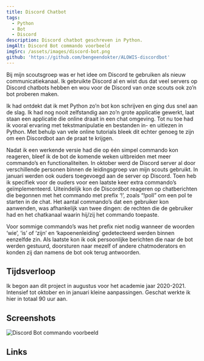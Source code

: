 ```yaml
---
title: Discord Chatbot
tags:
  - Python
  - Bot
  - Discord
description: Discord chatbot geschreven in Python.
imgAlt: Discord Bot commando voorbeeld
imgSrc: /assets/images/discord-bot.png
github: 'https://github.com/bengeendokter/ALOWIS-discordbot'
---
```


Bij mijn scoutsgroep was er het idee om Discord te gebruiken als nieuw communicatiekanaal. Ik gebruikte Discord al en wist dus dat veel servers op Discord chatbots hebben en wou voor de Discord van onze scouts ook zo’n bot proberen maken.

Ik had ontdekt dat ik met Python zo’n bot kon schrijven en ging dus snel aan de slag. Ik had nog nooit zelfstandig aan zo’n grote applicatie gewerkt, laat staan een applicatie die online draait in een chat omgeving. Tot nu toe had ik vooral ervaring met tekstmanipulatie en bestanden in- en uitlezen in Python. Met behulp van vele online tutorials bleek dit echter genoeg te zijn om een Discordbot aan de praat te krijgen.

Nadat ik een werkende versie had die op één simpel commando kon reageren, bleef ik de bot de komende weken uitbreiden met meer commando’s en functionaliteiten. In oktober werd de Discord server al door verschillende personen binnen de leidingsgroep van mijn scouts gebruikt. In januari werden ook ouders toegevoegd aan de server op Discord. Toen heb ik specifiek voor de ouders voor een laatste keer extra commando’s geïmplementeerd. Uiteindelijk kon de Discordbot reageren op chatberichten die begonnen met het commando met prefix ‘!’, zoals “!poll” om een pol te starten in de chat. Het aantal commando’s dat een gebruiker kon aanwenden, was afhankelijk van twee dingen: de rechten die de gebruiker had en het chatkanaal waarin hij/zij het commando toepaste.&#x20;

Voor sommige commando’s was het prefix niet nodig wanneer de woorden ‘wie’, ‘is’ of ‘zijn’ en ‘kapoenenleiding’ gedetecteerd werden binnen eenzelfde zin. Als laatste kon ik ook persoonlijke berichten die naar de bot werden gestuurd, doorsturen naar mezelf of andere chatmoderators en konden zij dan namens de bot ook terug antwoorden.

## Tijdsverloop

Ik begon aan dit project in augustus voor het academie jaar 2020-2021. Intensief tot oktober en in januari kleine aanpassingen. Geschat werkte ik hier in totaal 90 uur aan.

## Screenshots

![Discord Bot commando voorbeeld](/assets/images/discord-bot.png "")

## Links

<GitHubBtn href="https://github.com/bengeendokter/ALOWIS-discordbot" />

